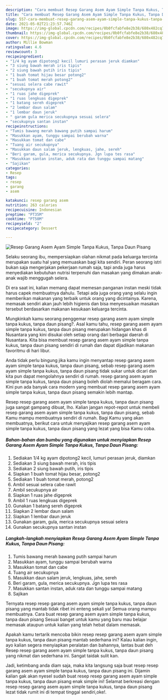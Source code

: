 ```yaml
---
description: "Cara membuat Resep Garang Asem Ayam Simple Tanpa Kukus, Tanpa Daun Pisang yang nikmat dan Mudah Dibuat"
title: "Cara membuat Resep Garang Asem Ayam Simple Tanpa Kukus, Tanpa Daun Pisang yang nikmat dan Mudah Dibuat"
slug: 557-cara-membuat-resep-garang-asem-ayam-simple-tanpa-kukus-tanpa-daun-pisang-yang-nikmat-dan-mudah-dibuat
date: 2021-05-02T21:23:57.746Z
image: https://img-global.cpcdn.com/recipes/0b0fcfabfe8e2b38/680x482cq70/resep-garang-asem-ayam-simple-tanpa-kukus-tanpa-daun-pisang-foto-resep-utama.jpg
thumbnail: https://img-global.cpcdn.com/recipes/0b0fcfabfe8e2b38/680x482cq70/resep-garang-asem-ayam-simple-tanpa-kukus-tanpa-daun-pisang-foto-resep-utama.jpg
cover: https://img-global.cpcdn.com/recipes/0b0fcfabfe8e2b38/680x482cq70/resep-garang-asem-ayam-simple-tanpa-kukus-tanpa-daun-pisang-foto-resep-utama.jpg
author: Millie Bowman
ratingvalue: 4.6
reviewcount: 3
recipeingredient:
- "1/4 kg ayam dipotong2 kecil lumuri perasan jeruk diamkan"
- "3 siung bawah merah iris tipis"
- "2 siung bawah putih iris tipis"
- "1 buah tomat hijau besar potong2"
- "1 buah tomat merah potong2"
- "sesuai selera cabe rawit"
- "secukupnya air"
- "1 ruas jahe digeprek"
- "1 ruas lengkuas digeprek"
- "1 batang sereh digeprek"
- "2 lembar daun salam"
- "1 lembar daun jeruk"
- " garam gula merica secukupnya sesuai selera"
- "secukupnya santan instan"
recipeinstructions:
- "Tumis bawang merah bawang putih sampai harum"
- "Masukkan ayam, tunggu sampai berubah warna"
- "Masukkan tomat dan cabe"
- "Tuang air secukupnya"
- "Masukkan daun salam jeruk, lengkuas, jahe, sereh"
- "Beri garam, gula, merica secukupnya. Jgn lupa tes rasa"
- "Masukkan santan instan, aduk rata dan tunggu sampai matang"
- "Sajikan"
categories:
- Resep
tags:
- resep
- garang
- asem

katakunci: resep garang asem 
nutrition: 263 calories
recipecuisine: Indonesian
preptime: "PT35M"
cooktime: "PT50M"
recipeyield: "2"
recipecategory: Dessert

---
```



![Resep Garang Asem Ayam Simple Tanpa Kukus, Tanpa Daun Pisang](https://img-global.cpcdn.com/recipes/0b0fcfabfe8e2b38/680x482cq70/resep-garang-asem-ayam-simple-tanpa-kukus-tanpa-daun-pisang-foto-resep-utama.jpg)

Selaku seorang ibu, mempersiapkan olahan nikmat pada keluarga tercinta merupakan suatu hal yang memuaskan bagi kita sendiri. Peran seorang istri bukan saja mengerjakan pekerjaan rumah saja, tapi anda juga harus menyediakan kebutuhan nutrisi terpenuhi dan masakan yang dimakan anak-anak wajib menggugah selera.

Di era  saat ini, kalian memang dapat memesan panganan instan meski tidak harus capek membuatnya dahulu. Tetapi ada juga orang yang selalu ingin memberikan makanan yang terbaik untuk orang yang dicintainya. Karena, memasak sendiri akan jauh lebih higienis dan bisa menyesuaikan masakan tersebut berdasarkan makanan kesukaan keluarga tercinta. 



Mungkinkah kamu seorang penggemar resep garang asem ayam simple tanpa kukus, tanpa daun pisang?. Asal kamu tahu, resep garang asem ayam simple tanpa kukus, tanpa daun pisang merupakan hidangan khas di Nusantara yang kini disukai oleh setiap orang dari berbagai daerah di Nusantara. Kita bisa membuat resep garang asem ayam simple tanpa kukus, tanpa daun pisang sendiri di rumah dan dapat dijadikan makanan favoritmu di hari libur.

Anda tidak perlu bingung jika kamu ingin menyantap resep garang asem ayam simple tanpa kukus, tanpa daun pisang, sebab resep garang asem ayam simple tanpa kukus, tanpa daun pisang tidak sukar untuk dicari dan kita pun dapat mengolahnya sendiri di rumah. resep garang asem ayam simple tanpa kukus, tanpa daun pisang boleh diolah memalui beragam cara. Kini pun ada banyak cara modern yang membuat resep garang asem ayam simple tanpa kukus, tanpa daun pisang semakin lebih mantap.

Resep resep garang asem ayam simple tanpa kukus, tanpa daun pisang juga sangat gampang dibuat, lho. Kalian jangan repot-repot untuk membeli resep garang asem ayam simple tanpa kukus, tanpa daun pisang, sebab Kamu mampu membuatnya sendiri di rumah. Bagi Kamu yang akan membuatnya, berikut cara untuk menyajikan resep garang asem ayam simple tanpa kukus, tanpa daun pisang yang lezat yang bisa Kamu coba.

<!--inarticleads1-->

##### Bahan-bahan dan bumbu yang digunakan untuk menyiapkan Resep Garang Asem Ayam Simple Tanpa Kukus, Tanpa Daun Pisang:

1. Sediakan 1/4 kg ayam dipotong2 kecil, lumuri perasan jeruk, diamkan
1. Sediakan 3 siung bawah merah, iris tipis
1. Sediakan 2 siung bawah putih, iris tipis
1. Siapkan 1 buah tomat hijau besar, potong2
1. Sediakan 1 buah tomat merah, potong2
1. Ambil sesuai selera cabe rawit
1. Ambil secukupnya air
1. Siapkan 1 ruas jahe digeprek
1. Ambil 1 ruas lengkuas digeprek
1. Gunakan 1 batang sereh digeprek
1. Siapkan 2 lembar daun salam
1. Siapkan 1 lembar daun jeruk
1. Gunakan  garam, gula, merica secukupnya sesuai selera
1. Gunakan secukupnya santan instan




<!--inarticleads2-->

##### Langkah-langkah menyiapkan Resep Garang Asem Ayam Simple Tanpa Kukus, Tanpa Daun Pisang:

1. Tumis bawang merah bawang putih sampai harum
1. Masukkan ayam, tunggu sampai berubah warna
1. Masukkan tomat dan cabe
1. Tuang air secukupnya
1. Masukkan daun salam jeruk, lengkuas, jahe, sereh
1. Beri garam, gula, merica secukupnya. Jgn lupa tes rasa
1. Masukkan santan instan, aduk rata dan tunggu sampai matang
1. Sajikan




Ternyata resep resep garang asem ayam simple tanpa kukus, tanpa daun pisang yang mantab tidak ribet ini enteng sekali ya! Semua orang mampu membuatnya. Cara buat resep garang asem ayam simple tanpa kukus, tanpa daun pisang Sesuai banget untuk kamu yang baru mau belajar memasak ataupun untuk kalian yang telah hebat dalam memasak.

Apakah kamu tertarik mencoba bikin resep resep garang asem ayam simple tanpa kukus, tanpa daun pisang mantab sederhana ini? Kalau kalian ingin, ayo kalian segera menyiapkan peralatan dan bahannya, lantas buat deh Resep resep garang asem ayam simple tanpa kukus, tanpa daun pisang yang nikmat dan sederhana ini. Sangat taidak sulit kan. 

Jadi, ketimbang anda diam saja, maka kita langsung saja buat resep resep garang asem ayam simple tanpa kukus, tanpa daun pisang ini. Dijamin kalian gak akan nyesel sudah buat resep resep garang asem ayam simple tanpa kukus, tanpa daun pisang enak simple ini! Selamat berkreasi dengan resep resep garang asem ayam simple tanpa kukus, tanpa daun pisang lezat tidak rumit ini di tempat tinggal sendiri,oke!.

